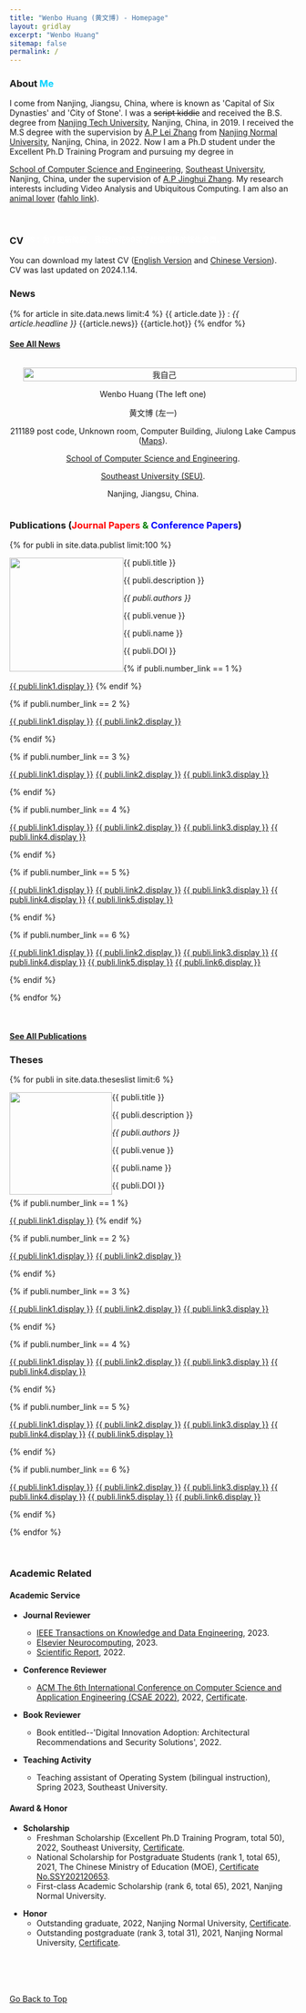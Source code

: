 ```yaml
---
title: "Wenbo Huang (黄文博) - Homepage"
layout: gridlay
excerpt: "Wenbo Huang"
sitemap: false
permalink: /
---
```


<!-- <div id="top"></div> -->
<div class="container-fluid">
<div class="row">
<div class="col-sm-8">

### **About <font color="#00d1ff">Me</font>**
I come from Nanjing, Jiangsu, China, where is known as 'Capital of Six Dynasties' and 'City of Stone'. I was a <del>script kiddie</del> and received the 
B.S. degree from <a href="http://www.njtech.edu.cn/" target="_blank">Nanjing Tech University</a>, Nanjing, China, in 2019. I received the M.S degree with the supervision by <a href="http://leizhangnjnu.github.io" target="_blank">A.P Lei Zhang</a> 
from <a href="http://www.njnu.edu.cn/" target="_blank">Nanjing Normal University</a>, Nanjing, China, in 2022. Now I am a Ph.D student under the Excellent Ph.D Training Program 
and pursuing my degree in
<!-- <a href="http://palm.seu.edu.cn/" target="_blank">PAttern Learning and Mining (PALM) Lab</a>, -->
<a href="https://cse.seu.edu.cn/" target="_blank">School of Computer Science and Engineering</a>, <a href="https://www.seu.edu.cn/">Southeast University</a>,
Nanjing, China, under the supervision of <a href="https://jhzhangseu.gitee.io/" target="_blank">A.P Jinghui Zhang</a>. 
My research interests including Video Analysis and Ubiquitous Computing. I am also an <a href="{{ site.url }}{{ site.baseurl }}/images/pages/animal lover.jpg">animal lover</a> (<a href="{{ site.url }}{{ site.baseurl }}/papers/resume/fahlo.pdf">fahlo link</a>). 
<!-- By the way, I must express my gratitude to <a href="https://sci-hub.se/alexandra">Alexandra Elbakyan</a>. The website built by her helps me much on paper writing and search.
Everyone can find the papers they need <a href="https://sci-hub.st/">here [Sci-Hub]</a>. -->
<br>
<!-- ### **Notice**
欢迎先阅读这个<a href="https://wenbohuang1002.github.io/document">文档</a>。
<br>
Welcome to read this <a href="https://wenbohuang1002.github.io/document">document</a>. -->
<!-- <del>Select the part inside the arrow to reveal the hidden content.</del> -->

<!-- <script type="text/javascript" id="clstr_globe" src="//clustrmaps.com/globe.js?w=128&d=Xit1o4P9tPO4V5F-vf13Il6mKflR-sERYSPiKcWoLcM"></script> -->

<!-- ### **Skills & Hobbies (Sort by Proficiency)**

#### **Skills**
* Languages
    - Python (PyTorch, Jittor, Keras, TensorFlow).
	- C#, LaTeX.
	- SQL, Kotlin.

#### **Hobbies**
* Sports
    - Cycling.
	- Rope Skipping.

* Recreation
    - Drum Set.
	- Card Game (OCG like Yo☆Gi☆Oh).
	- Drawing. -->


### **CV<font color="white"><sup><sub><font size="2">   PS：为了更新简历，我还tm花99买了超级简历的终生会员。</font></sub></sup></font>**
You can download my latest CV (<a href="https://wenbohuang1002.github.io/papers/resume/Wenbo Huang's CV.pdf" target="_blank">English Version</a> and <a href="https://wenbohuang1002.github.io/papers/resume/黄文博的简历.pdf" target="_blank">Chinese Version</a>).<br>
CV was last updated on 2024.1.14. <br>
<!-- <pre>
                            CV was last updated on October 25, 2021.
　　　　　／＞＿＿＿フ       
　　　　　|  　_　 _|   
　 　　　／  ミ  ˇ ノ  
　　 　 /　　　 　 |
　　　 /　 ヽ　　 ﾉ
　 　 │　　|　|　|
　／￣|　　 |　|　|
　| (￣ヽ＿_ヽ_)__)
　＼二つ
</pre> -->

### **News** 
{% for article in site.data.news limit:4 %}
{{ article.date }} :
<em>{{ article.headline }}</em>
{{article.news}}
{{article.hot}}
{% endfor %}

#### <a href="{{ site.url }}{{ site.baseurl }}/allnews" class="btn-xs btn-success">See All News</a>
<!-- #### <a href="#top" class="btn-xs btn-primary">Go Back to Top</a> -->

</div>

<div class="col-sm-4" style="display:table-cell; vertical-align:middle; text-align:center">

  <ul style="overflow: hidden">
  <a href ="{{ site.url }}{{ site.baseurl }}/experience"> <img src="{{ site.url }}{{ site.baseurl }}/images/pages/adminZ.jpg" width="100%" alt="我自己" style="border-radius: 0; box-shadow: none;"/></a>
  <!-- <a href ="{{ site.url }}{{ site.baseurl }}/experience"> <img src="{{ site.url }}{{ site.baseurl }}/images/pages/adminZ.jpg" class="img-responsive" width="100%" alt="我自己"/></a> -->
  </ul>

  <!-- <br clear="all" /> -->

  Wenbo Huang (The left one)<br> 
  
  黄文博 (左一)<br> 
  
  211189 post code, Unknown room, Computer Building, Jiulong Lake Campus (<a href="https://j.map.baidu.com/d6/Gugf">Maps</a>).<br>

  <a href="https://cse.seu.edu.cn/" target="_blank">School of Computer Science and Engineering</a>.<br>
  
  <a href="http://www.seu.edu.cn/" target="_blank">Southeast University (SEU)</a>.<br> 
  
  Nanjing, Jiangsu, China. <br> 
  
  <script type='text/javascript' id='clustrmaps' src='//cdn.clustrmaps.com/map_v2.js?cl=ffffff&w=200&t=tt&d=Xit1o4P9tPO4V5F-vf13Il6mKflR-sERYSPiKcWoLcM&co=2d78ad&cmo=ff7700&cmn=00ad00&ct=000000'></script>
  
  
</div>

</div>
</div>

<div class="col-sm-12">

### **Publications (<font color="red">Journal Papers</font> <font color="green">&</font> <font color="blue">Conference Papers</font>)**

<!-- #### * means corresponding authors -->

{% for publi in site.data.publist limit:100 %}

<div class="col-sm-11 clearfix">
 <div class="well">
 <pubtit>{{ publi.title }}</pubtit>

 <img src="{{ site.url }}{{ site.baseurl }}/images/pubpic/{{ publi.image }}" class="img-responsive" width="200px" style="float: left" />

 <p>{{ publi.description }}</p>

 <p><em>{{ publi.authors }}</em></p>

 <p>{{ publi.venue }}</p>
 
 <p>{{ publi.name }}</p>
 
 <p>{{ publi.DOI }}</p>

 {% if publi.number_link == 1 %}
 <p><a href="{{ publi.link1.url }}" target="_blank" class="btn btn-default">{{ publi.link1.display }}</a>
 {% endif %}
 
 {% if publi.number_link == 2 %}
 <p><a href="{{ publi.link1.url }}" target="_blank" class="btn btn-default">{{ publi.link1.display }}</a>
 <a href="{{ publi.link2.url }}" target="_blank" class="btn btn-primary">{{ publi.link2.display }}</a></p>
 {% endif %}
 
 {% if publi.number_link == 3 %}
 <p><a href="{{ publi.link1.url }}" target="_blank" class="btn btn-default">{{ publi.link1.display }}</a>
 <a href="{{ publi.link2.url }}" target="_blank" class="btn btn-primary">{{ publi.link2.display }}</a>
 <a href="{{ publi.link3.url }}" target="_blank" class="btn btn-success">{{ publi.link3.display }}</a></p>
 {% endif %}
 
 {% if publi.number_link == 4 %}
 <p><a href="{{ publi.link1.url }}" target="_blank" class="btn btn-default">{{ publi.link1.display }}</a>
 <a href="{{ publi.link2.url }}" target="_blank" class="btn btn-primary">{{ publi.link2.display }}</a>
 <a href="{{ publi.link3.url }}" target="_blank" class="btn btn-success">{{ publi.link3.display }}</a>
 <a href="{{ publi.link4.url }}" target="_blank" class="btn btn-info">{{ publi.link4.display }}</a></p>
 {% endif %}
 
 {% if publi.number_link == 5 %}
 <p><a href="{{ publi.link1.url }}" target="_blank" class="btn btn-default">{{ publi.link1.display }}</a>
 <a href="{{ publi.link2.url }}" target="_blank" class="btn btn-primary">{{ publi.link2.display }}</a>
 <a href="{{ publi.link3.url }}" target="_blank" class="btn btn-success">{{ publi.link3.display }}</a>
 <a href="{{ publi.link4.url }}" target="_blank" class="btn btn-info">{{ publi.link4.display }}</a>
 <a href="{{ publi.link5.url }}" target="_blank" class="btn btn-warning">{{ publi.link5.display }}</a></p>
 {% endif %}
 
 {% if publi.number_link == 6 %}
 <p><a href="{{ publi.link1.url }}" target="_blank" class="btn btn-default">{{ publi.link1.display }}</a>
 <a href="{{ publi.link2.url }}" target="_blank" class="btn btn-primary">{{ publi.link2.display }}</a>
 <a href="{{ publi.link3.url }}" target="_blank" class="btn btn-success">{{ publi.link3.display }}</a>
 <a href="{{ publi.link4.url }}" target="_blank" class="btn btn-info">{{ publi.link4.display }}</a>
 <a href="{{ publi.link5.url }}" target="_blank" class="btn btn-warning">{{ publi.link5.display }}</a>
 <a href="{{ publi.link6.url }}" target="_blank" class="btn btn-danger">{{ publi.link6.display }}</a></p>
 {% endif %}

 </div>
</div>

{% endfor %}

<br clear="all"/>

#### <a href="{{ site.url }}{{ site.baseurl }}/publications" class="btn-xs btn-success">See All Publications</a>

</div>

<div class="col-sm-12">

<!-- #### <a href="#top" class="btn-xs btn-primary">Go Back to Top</a> -->

### **Theses**

{% for publi in site.data.theseslist limit:6 %}

<div class="col-sm-11 clearfix">
 <div class="well">
 <pubtit>{{ publi.title }}</pubtit>

 <img src="{{ site.url }}{{ site.baseurl }}/images/pubpic/{{ publi.image }}" class="img-responsive" width="180px" style="float: left" />

 <p>{{ publi.description }}</p>

 <p><em>{{ publi.authors }}</em></p>

 <p>{{ publi.venue }}</p>
 
 <p>{{ publi.name }}</p>
 
 <p>{{ publi.DOI }}</p>

 {% if publi.number_link == 1 %}
 <p><a href="{{ publi.link1.url }}" target="_blank" class="btn btn-default">{{ publi.link1.display }}</a>
 {% endif %}
 
 {% if publi.number_link == 2 %}
 <p><a href="{{ publi.link1.url }}" target="_blank" class="btn btn-default">{{ publi.link1.display }}</a>
 <a href="{{ publi.link2.url }}" target="_blank" class="btn btn-primary">{{ publi.link2.display }}</a></p>
 {% endif %}
 
 {% if publi.number_link == 3 %}
 <p><a href="{{ publi.link1.url }}" target="_blank" class="btn btn-default">{{ publi.link1.display }}</a>
 <a href="{{ publi.link2.url }}" target="_blank" class="btn btn-primary">{{ publi.link2.display }}</a>
 <a href="{{ publi.link3.url }}" target="_blank" class="btn btn-success">{{ publi.link3.display }}</a></p>
 {% endif %}
 
 {% if publi.number_link == 4 %}
 <p><a href="{{ publi.link1.url }}" target="_blank" class="btn btn-default">{{ publi.link1.display }}</a>
 <a href="{{ publi.link2.url }}" target="_blank" class="btn btn-primary">{{ publi.link2.display }}</a>
 <a href="{{ publi.link3.url }}" target="_blank" class="btn btn-success">{{ publi.link3.display }}</a>
 <a href="{{ publi.link4.url }}" target="_blank" class="btn btn-info">{{ publi.link4.display }}</a></p>
 {% endif %}
 
 {% if publi.number_link == 5 %}
 <p><a href="{{ publi.link1.url }}" target="_blank" class="btn btn-default">{{ publi.link1.display }}</a>
 <a href="{{ publi.link2.url }}" target="_blank" class="btn btn-primary">{{ publi.link2.display }}</a>
 <a href="{{ publi.link3.url }}" target="_blank" class="btn btn-success">{{ publi.link3.display }}</a>
 <a href="{{ publi.link4.url }}" target="_blank" class="btn btn-info">{{ publi.link4.display }}</a>
 <a href="{{ publi.link5.url }}" target="_blank" class="btn btn-warning">{{ publi.link5.display }}</a></p>
 {% endif %}
 
 {% if publi.number_link == 6 %}
 <p><a href="{{ publi.link1.url }}" target="_blank" class="btn btn-default">{{ publi.link1.display }}</a>
 <a href="{{ publi.link2.url }}" target="_blank" class="btn btn-primary">{{ publi.link2.display }}</a>
 <a href="{{ publi.link3.url }}" target="_blank" class="btn btn-success">{{ publi.link3.display }}</a>
 <a href="{{ publi.link4.url }}" target="_blank" class="btn btn-info">{{ publi.link4.display }}</a>
 <a href="{{ publi.link5.url }}" target="_blank" class="btn btn-warning">{{ publi.link5.display }}</a>
 <a href="{{ publi.link6.url }}" target="_blank" class="btn btn-danger">{{ publi.link6.display }}</a></p>
 {% endif %}

 </div>
</div>

{% endfor %}

<p> &nbsp; </p>

</div>

<!-- #### <a href="#top" class="btn-xs btn-primary">Go Back to Top</a> -->

### **Academic Related**

#### **Academic Service**
* **Journal Reviewer**
	- <a href="https://ieeexplore.ieee.org/xpl/RecentIssue.jsp?punumber=69">IEEE Transactions on Knowledge and Data Engineering</a>, 2023.
	- <a href="https://www.sciencedirect.com/journal/neurocomputing">Elsevier Neurocomputing</a>, 2023.
	<!-- - <a href="https://www.tandfonline.com/journals/ucbs20/">Cybernetics and Systems</a>, 2023. -->
	<!-- - <a href="https://www.springer.com/journal/11063/">Neural Processing Letters</a>, 2023. -->
	- <a href="https://www.nature.com/srep/">Scientific Report</a>, 2022.
	<!-- - <a href="https://www.tandfonline.com/journals/yims20">The Imaging Science Journal</a>, 2022. -->
	<!-- - <a href="https://benthamscience.com/journals/current-computer-aided-drug-design">Current Computer-Aided Drug Design</a>, 2022. -->
    <!-- - <a href="https://www.mdpi.com/journal/sensors">MDPI Sensors</a>, 2021. -->

* **Conference Reviewer**
	<!-- - <a href="http://www.iccbbs.org/">International Conference on Computational Biology and Biomedical Science (CBBS 2022)</a>, 2023. -->
	<!-- - <a href="http://www.icctis.org/">International Conference on Computer Technology and Information Science (CTIS 2023)</a>, 2023. -->
	<!-- - <a href="http://www.iceeep.org/">The Seventh International Conference on Energy Engineering and Environmental Protection (EEEP2022)</a>, 2022. -->
    - <a href="http://www.csaeconf.org/">ACM The 6th International Conference on Computer Science and Application Engineering (CSAE 2022)</a>, 2022, <a href="https://wenbohuang1002.github.io/papers/CSAE2022 Certificate of Appreciation_Wenbo Huang.pdf">Certificate</a>.
	<!-- - <a href="http://www.icoice.org/">International Conference on Optoelectronic Information and Computer Engineering (OCIE 2022)</a>, 2022. -->
	
* **Book Reviewer**
    - Book entitled--'Digital Innovation Adoption: Architectural Recommendations and Security Solutions', 2022.

* **Teaching Activity**
	- Teaching assistant of Operating System (bilingual instruction), Spring 2023, Southeast University.
	<!-- - Teaching assistant of Edu-By: The Time of Robotics - Artificial Intelligence and Social Change (博雅课：机器人时代 - 人工智能与社会变革), Fall 2021, Nanjing Normal University. -->
	<!-- - Teaching assistant of Artificial Intelligence and Big Data, Spring 2022, Nanjing Normal University. -->
	<!-- - Security Administrator for the Institute of Information and Control Technologies, School of Electric and Autumation Engineerning, 2020-2021, Nanjing Normal University. -->

#### **Award & Honor**
* **Scholarship**
	- Freshman Scholarship (Excellent Ph.D Training Program, total 50), 2022, Southeast University, <a href="https://wenbohuang1002.github.io/papers/2022freshman.pdf">Certificate</a>.
    - National Scholarship for Postgraduate Students (rank 1, total 65), 2021, The Chinese Ministry of Education (MOE), <a href="https://wenbohuang1002.github.io/papers/2021national.pdf">Certificate No.SSY202120653</a>.
	- First-class Academic Scholarship (rank 6, total 65), 2021, Nanjing Normal University.

<!-- * **Competition** 
    - Provincial Third Prize, The 17th 'Challenge Cup' National University Student Extracurricular Academic Science and 
	Technology Works Competition 'Science and Technology' Special Competition, 2021, Jiangsu Province/Central Committee of the Communist Youth League/China Association for Science and Technology/The Chinese Ministry of Education (MOE)
	/Chinese Academy of Social Sciences/National Federation of Students. -->

* **Honor**
	- Outstanding graduate, 2022, Nanjing Normal University, <a href="https://wenbohuang1002.github.io/papers/2022graduate.pdf">Certificate</a>.
	- Outstanding postgraduate (rank 3, total 31), 2021, Nanjing Normal University, <a href="https://wenbohuang1002.github.io/papers/2021outstanding.pdf">Certificate</a>.


<!-- #### <a href="#top" class="btn-xs btn-primary">Go Back to Top</a> -->

<!-- ### **Research Partners (Partial)**
<div style="clear:both"></div> 每六个人后便需要加这句
#### **Supervisors**
<div style="width: 14%; float: left; min-width: 9em;">
<img loading="lazy" width="98%" height="98%" style="border-radius: 10%;" src="../images/partnet/huixue.jpg"/>
<p style="text-align: center;"> <a href="http://palm.seu.edu.cn/hxue/" target="_blank">Hui Xue</a><br>Ph.D Supervisor</p>
</div>

<div style="width: 14%; float: left; min-width: 9em;">
<img loading="lazy" width="98%" height="98%" style="border-radius: 10%;" src="../images/partnet/leizhang.jpg"/>
<p style="text-align: center;"> <a href="http://leizhangnjnu.github.io" target="_blank">Lei Zhang</a><br>Master Supervisor</p>
</div>

<div style="clear:both"></div>

#### **Instructors**
<div style="width: 14%; float: left; min-width: 9em;">
<img loading="lazy" width="98%" height="98%" style="border-radius: 10%;" src="../images/partnet/junhe.jpg" target="_blank"/>
<p style="text-align: center;"> <a href="https://sites.google.com/site/hejunzz/" target="_blank">Jun He</a></p>
</div>

<div style="width: 14%; float: left; min-width: 9em;">
<img loading="lazy" width="98%" height="98%" style="border-radius: 10%;" src="../images/partnet/haowu.jpg" target="_blank"/>
<p style="text-align: center;"> <a href="https://www.researchgate.net/profile/Hao-Wu-19" target="_blank">Hao Wu</a></p>
</div>

<div style="width: 14%; float: left; min-width: 9em;">
<img loading="lazy" width="98%" height="98%" style="border-radius: 10%;" src="../images/partnet/fuhongmin.jpg"/>
<p style="text-align: center;"> <a href="https://www.researchgate.net/profile/Fuhong-Min">Fuhong Min</a></p>
</div>

<div style="width: 14%; float: left; min-width: 9em;">
<img loading="lazy" width="98%" height="98%" style="border-radius: 10%;" src="../images/partnet/aiguosong.jpg" target="_blank"/>
<p style="text-align: center;"> <a href="https://scholar.google.com/citations?hl=zh-CN&user=RjQ5TrEAAAAJ" target="_blank">Aiguo Song</a></p>
</div>

<div style="clear:both"></div>

#### **Friends**

<div style="width: 14%; float: left; min-width: 9em;">
<img loading="lazy" width="98%" height="98%" style="border-radius: 10%;" src="../images/partnet/qiteng.jpg" target="_blank"/>
<p style="text-align: center;"> <a href="https://github.com/tengqi159" target="_blank">Qi Teng</a></p>
</div>

<div style="width: 14%; float: left; min-width: 9em;">
<img loading="lazy" width="98%" height="98%" style="border-radius: 10%;" src="../images/partnet/kunwang.jpg" target="_blank"/>
<p style="text-align: center;"> <a href="https://github.com/KennCoder7" target="_blank">Kun Wang</a></p>
</div>

<div style="width: 14%; float: left; min-width: 9em;">
<img loading="lazy" width="98%" height="98%" style="border-radius: 10%;" src="../images/partnet/zhenyuwang.jpg"/>
<p style="text-align: center;"> <a href="https://github.com/Divine-w">Zhenyu Wang</a></p>
</div>

<div style="width: 14%; float: left; min-width: 9em;">
<img loading="lazy" width="98%" height="98%" style="border-radius: 10%;" src="../images/partnet/yintang.jpg" target="_blank"/>
<p style="text-align: center;"> <a href="https://yinntag.github.io/" target="_blank">Yin Tang</a></p>
</div>

<div style="width: 14%; float: left; min-width: 9em;">
<img loading="lazy" width="98%" height="98%" style="border-radius: 10%;" src="../images/partnet/tianyiliu.jpg"/>
<p style="text-align: center;"> <a href=" ">Tianyi Liu</a></p>
</div>

<div style="width: 14%; float: left; min-width: 9em;">
<img loading="lazy" width="98%" height="98%" style="border-radius: 10%;" src="../images/partnet/wenbingao.jpg"/>
<p style="text-align: center;"> <a href="https://scholar.google.com/citations?user=ggPvJNgAAAAJ&hl=zh-CN">Wenbin Gao</a></p>
</div>

<div style="width: 14%; float: left; min-width: 9em;">
<img loading="lazy" width="98%" height="98%" style="border-radius: 10%;" src="../images/partnet/xingwang.jpg" target="_blank"/>
<p style="text-align: center;"> <a href="https://chauncey-wang.github.io/" target="_blank">Xing Wang</a></p>
</div>

<div style="width: 14%; float: left; min-width: 9em;">
<img loading="lazy" width="98%" height="98%" style="border-radius: 10%;" src="../images/partnet/chaoleihan1.jpg" target="_blank"/>
<p style="text-align: center;"> <a href="https://chaolei98.github.io/" target="_blank">Chaolei Han</a></p>
</div>

<div style="width: 14%; float: left; min-width: 9em;">
<img loading="lazy" width="98%" height="98%" style="border-radius: 10%;" src="../images/partnet/shuoyuanwang.jpg" target="_blank"/>
<p style="text-align: center;"> <a href="https://claydon-wang.github.io/" target="_blank">Shuoyuan Wang</a></p>
</div>

<div style="width: 14%; float: left; min-width: 9em;">
<img loading="lazy" width="98%" height="98%" style="border-radius: 10%;" src="../images/partnet/zhixiangwang.jpg"/>
<p style="text-align: center;"> <a href="https://claydon-wang.github.io/">Zhixiang Wang</a></p>
</div>

<div style="clear:both"></div> -->
<!-- 每六个人后便需要加这句

<!-- #### <a href="#top" class="btn-xs btn-primary">Go Back to Top</a> -->

<a href="#" class="toTop"><br><br><br><br>Go Back to Top</a>